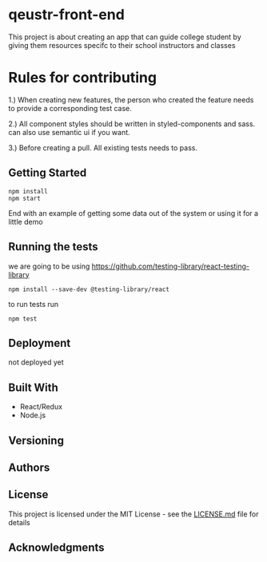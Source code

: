 # qeustr-front-end

  This project is about creating an app that can guide college student by giving them resources specifc to their school instructors and classes

# Rules for contributing 

1.) When creating new features, the person who created the feature needs to provide a corresponding test case. 

2.) All component styles should be written in styled-components and sass. can also use semantic ui if you want.

3.) Before creating a pull. All existing tests needs to pass.


## Getting Started

```
npm install
npm start
```


End with an example of getting some data out of the system or using it for a little demo

## Running the tests

we are going to be using https://github.com/testing-library/react-testing-library

```
npm install --save-dev @testing-library/react
```

to run tests run 

```
npm test
```


## Deployment

not deployed yet

## Built With

  - React/Redux
  - Node.js

## Versioning


## Authors


## License

This project is licensed under the MIT License - see the [LICENSE.md](LICENSE.md) file for details

## Acknowledgments

